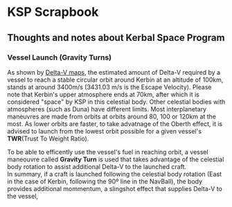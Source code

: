 # KSP Scrapbook
## Thoughts and notes about Kerbal Space Program

### Vessel Launch (Gravity Turns)
As shown by [Delta-V maps][delta-v-map], the estimated amount of Delta-V required by a vessel to reach a stable circular orbit around Kerbin at an altitude of 100km, stands at around 3400m/s (3431.03 m/s is the Escape Velocity). Please note that Kerbin's
upper atmosphere ends at 70km, after which it is considered "space" by KSP in this celestial body. Other celestial bodies with atmospheres (such as Duna) have different limits. Most interplanetary maneuvres are made from orbits
at orbits around 80, 100 or 120km at the most. As lower orbits are faster, to take advatnage of the Oberth effect, it is advised to launch from the lowest orbit possible for a given vessel's **TWR**(Trust To Weight Ratio).  

To be able to efficently use the vessel's fuel in reaching orbit, a vessel maneouvre called **Gravity Turn** is used that takes advantage of the celestial body rotation to assist additional Delta-V to the launched craft.  
In summary, if a craft is launched following the celestial body rotation (East in the case of Kerbin, following the 90º line in the NavBall), the body provides additional mommentum, a slingshot effect that supplies Delta-V
to the vessel, 

[delta-v-map]: images/ksp1%20delta-v%20map.jpg
